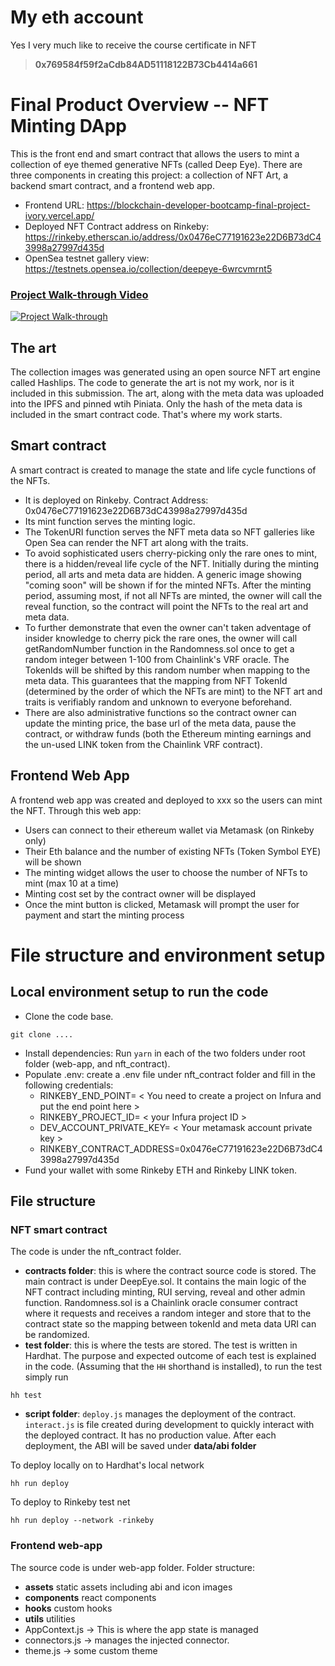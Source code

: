 # My eth account
Yes I very much like to receive the course certificate in NFT
> **0x769584f59f2aCdb84AD51118122B73Cb4414a661**

# Final Product Overview -- NFT Minting DApp
This is the front end and smart contract that allows the users to mint a collection of eye themed generative NFTs (called Deep Eye). There are three components in creating this project: a collection of NFT Art, a backend smart contract, and a frontend web app.
- Frontend URL: https://blockchain-developer-bootcamp-final-project-ivory.vercel.app/
- Deployed NFT Contract address on Rinkeby: https://rinkeby.etherscan.io/address/0x0476eC77191623e22D6B73dC43998a27997d435d
- OpenSea testnet gallery view: https://testnets.opensea.io/collection/deepeye-6wrcvmrnt5

### [Project Walk-through Video](https://www.youtube.com/watch?v=9XenfvP8qSI)
[![Project Walk-through](https://img.youtube.com/vi/9XenfvP8qSI/0.jpg)](https://www.youtube.com/watch?v=9XenfvP8qSI)


## The art
The collection images was generated using an open source NFT art engine called Hashlips. The code to generate the art is not my work, nor is it included in this submission. The art, along with the meta data was uploaded into the IPFS and pinned wtih Piniata. Only the hash of the meta data is included in the smart contract code. That's where my work starts.

## Smart contract
A smart contract is created to manage the state and life cycle functions of the NFTs.
- It is deployed on Rinkeby. Contract Address: 0x0476eC77191623e22D6B73dC43998a27997d435d
- Its mint function serves the minting logic.
- The TokenURI function serves the NFT meta data so NFT galleries like Open Sea can render the NFT art along with the traits.
- To avoid sophisticated users cherry-picking only the rare ones to mint, there is a hidden/reveal life cycle of the NFT. Initially during the minting period, all arts and meta data are hidden. A generic image showing "coming soon" will be shown if for the minted NFTs. After the minting period, assuming most, if not all NFTs are minted, the owner will call the reveal function, so the contract will point the NFTs to the real art and meta data.
- To further demonstrate that even the owner can't taken adventage of insider knowledge to cherry pick the rare ones, the owner will call getRandomNumber function in the Randomness.sol once to get a random integer between 1-100 from Chainlink's VRF oracle. The TokenIds will be shifted by this random number when mapping to the meta data. This guarantees that the mapping from NFT TokenId (determined by the order of which the NFTs are mint) to the NFT art and traits is verifiably random and unknown to everyone beforehand.
- There are also administrative functions so the contract owner can update the minting price, the base url of the meta data, pause the contract, or withdraw funds (both the Ethereum minting earnings and the un-used LINK token from the Chainlink VRF contract).

## Frontend Web App
A frontend web app was created and deployed to xxx so the users can mint the NFT. Through this web app:
- Users can connect to their ethereum wallet via Metamask (on Rinkeby only)
- Their Eth balance and the number of existing NFTs (Token Symbol EYE) will be shown
- The minting widget allows the user to choose the number of NFTs to mint (max 10 at a time)
- Minting cost set by the contract owner will be displayed
- Once the mint button is clicked, Metamask will prompt the user for payment and start the minting process

# File structure and environment setup
## Local environment setup to run the code
- Clone the code base.
```
git clone ....
```
- Install dependencies: Run `yarn` in each of the two folders under root folder (web-app, and nft_contract).
- Populate .env: create a .env file under nft_contract folder and fill in the following credentials:
  - RINKEBY_END_POINT= < You need to create a project on Infura and put the end point here >
  - RINKEBY_PROJECT_ID= < your Infura project ID >
  - DEV_ACCOUNT_PRIVATE_KEY= < Your metamask account private key >
  - RINKEBY_CONTRACT_ADDRESS=0x0476eC77191623e22D6B73dC43998a27997d435d
- Fund your wallet with some Rinkeby ETH and Rinkeby LINK token.
## File structure
### NFT smart contract
The code is under the nft_contract folder.
- **contracts folder**: this is where the contract source code is stored. The main contract is under DeepEye.sol. It contains the main logic of the NFT contract including minting, RUI serving, reveal and other admin function. Randomness.sol is a Chainlink oracle consumer contract where it requests and receives a random integer and store that to the contract state so the mapping between tokenId and meta data URI can be randomized.
- **test folder**: this is where the tests are stored. The test is written in Hardhat. The purpose and expected outcome of each test is explained in the code. (Assuming that the `HH` shorthand is installed), to run the test simply run
```
hh test
```
- **script folder**: `deploy.js` manages the deployment of the contract. `interact.js` is file created during development to quickly interact with the deployed contract. It has no production value. After each deployment, the ABI will be saved under **data/abi folder**


To deploy locally on to Hardhat's local network
```
hh run deploy
```
To deploy to Rinkeby test net
```
hh run deploy --network -rinkeby
```

### Frontend web-app
The source code is under web-app folder. Folder structure:
- **assets** static assets including abi and icon images
- **components** react components
- **hooks** custom hooks
- **utils** utilities
- AppContext.js -> This is where the app state is managed
- connectors.js -> manages the injected connector.
- theme.js -> some custom theme

